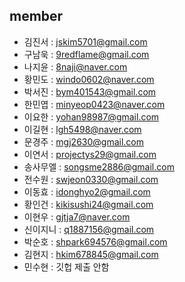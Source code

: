 ## member
- 김진서 : jskim5701@gmail.com
- 구남욱 : 9redflame@gmail.com
- 나지윤 : 8naji@naver.com
- 황민도 : windo0602@naver.com
- 박서진 : bym401543@gmail.com
- 한민엽 : minyeop0423@naver.com
- 이요한 : yohan98987@gmail.com
- 이길현 : lgh5498@naver.com
- 문경주 : mgj2630@gmail.com
- 이연서 : projectys29@gmail.com
- 송사무엘 : songsme2886@gmail.com
- 전수원 : swjeon0330@gmail.com
- 이동효 : idonghyo2@gmail.com
- 황인건 : kikisushi24@gmail.com
- 이현우 : gjtja7@naver.com
- 신이지니 : q1887156@gmail.com
- 박순호 : shpark694576@gmail.com
- 김현지 : hkim678845@gmail.com
- 민수현 : 깃헙 제출 안함
